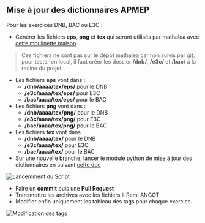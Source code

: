 ## Mise à jour des dictionnaires APMEP

Pour les exercices DNB, BAC ou E3C :

- Générer les fichiers **eps**, **png** et **tex** qui seront utilisés par mathalea avec [cette moulinette maison](https://github.com/slozano54/projetDNB).

> Ces fichiers ne sont pas sur le dépot mathalea car non suivis par git, pour tester en local, il faut créer les dossier **/dnb/**, **/e3c/** et **/bac/** à la racine du projet.

- Les fichiers **eps** vont dans :
    - **/dnb/aaaa/tex/eps/** pour le DNB
    - **/e3c/aaaa/tex/eps/** pour E3C
    - **/bac/aaaa/tex/eps/** pour le BAC
- Les fichiers **png** vont dans :
    - **/dnb/aaaa/tex/png/** pour le DNB
    - **/e3c/aaaa/tex/png/** pour E3C
    - **/bac/aaaa/tex/png/** pour le BAC
- Les fichiers **tex** vont dans :
    - **/dnb/aaaa/tex/** pour le DNB
    - **/e3c/aaaa/tex/** pour E3C
    - **/bac/aaaa/tex/** pour le BAC
- Sur une nouvelle branche, lancer le module python de mise à jour des dictionnaires en suivant [cette doc](dicosDnbBacE3c/index.html)

![Lancemment du Script](dicosDnbBacE3c/assets/lancementScript.png)

- Faire un **commit** puis une **Pull Request**
- Transmettre les archives avec les fichiers à Remi ANGOT
- Modifier enfin uniquement les tableau des tags pour chaque exercice.

![Modification des tags](dicosDnbBacE3c/assets/tagsDicos.png)
